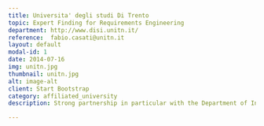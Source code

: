 ```yaml
---
title: Universita' degli studi Di Trento
topic: Expert Finding for Requirements Engineering
department: http://www.disi.unitn.it/
reference:  fabio.casati@unitn.it
layout: default
modal-id: 1
date: 2014-07-16
img: unitn.jpg 
thumbnail: unitn.jpg
alt: image-alt
client: Start Bootstrap
category: affiliated_university
description: Strong partnership in particular with the Department of Information Engineering and Computer Science (DISI)

---
```

